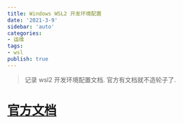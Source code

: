 ```yaml
---
title: Windows WSL2 开发环境配置
date: '2021-3-9'
sidebar: 'auto'
categories:
- 运维
tags:
- wsl
publish: true
---
```

> 记录 wsl2 开发环境配置文档. 官方有文档就不造轮子了.
# [官方文档](https://docs.microsoft.com/zh-cn/windows/dev-environment/overview)